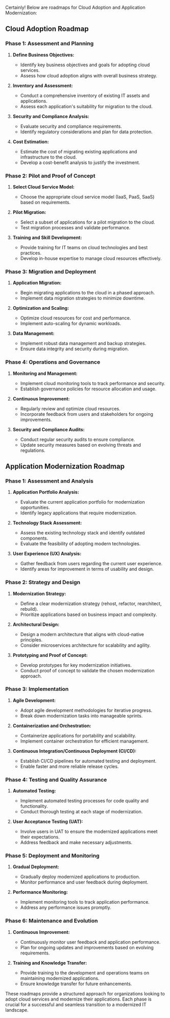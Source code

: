 Certainly! Below are roadmaps for Cloud Adoption and Application Modernization:

## Cloud Adoption Roadmap

### Phase 1: Assessment and Planning
1. **Define Business Objectives:**
   - Identify key business objectives and goals for adopting cloud services.
   - Assess how cloud adoption aligns with overall business strategy.

2. **Inventory and Assessment:**
   - Conduct a comprehensive inventory of existing IT assets and applications.
   - Assess each application's suitability for migration to the cloud.

3. **Security and Compliance Analysis:**
   - Evaluate security and compliance requirements.
   - Identify regulatory considerations and plan for data protection.

4. **Cost Estimation:**
   - Estimate the cost of migrating existing applications and infrastructure to the cloud.
   - Develop a cost-benefit analysis to justify the investment.

### Phase 2: Pilot and Proof of Concept
1. **Select Cloud Service Model:**
   - Choose the appropriate cloud service model (IaaS, PaaS, SaaS) based on requirements.

2. **Pilot Migration:**
   - Select a subset of applications for a pilot migration to the cloud.
   - Test migration processes and validate performance.

3. **Training and Skill Development:**
   - Provide training for IT teams on cloud technologies and best practices.
   - Develop in-house expertise to manage cloud resources effectively.

### Phase 3: Migration and Deployment
1. **Application Migration:**
   - Begin migrating applications to the cloud in a phased approach.
   - Implement data migration strategies to minimize downtime.

2. **Optimization and Scaling:**
   - Optimize cloud resources for cost and performance.
   - Implement auto-scaling for dynamic workloads.

3. **Data Management:**
   - Implement robust data management and backup strategies.
   - Ensure data integrity and security during migration.

### Phase 4: Operations and Governance
1. **Monitoring and Management:**
   - Implement cloud monitoring tools to track performance and security.
   - Establish governance policies for resource allocation and usage.

2. **Continuous Improvement:**
   - Regularly review and optimize cloud resources.
   - Incorporate feedback from users and stakeholders for ongoing improvements.

3. **Security and Compliance Audits:**
   - Conduct regular security audits to ensure compliance.
   - Update security measures based on evolving threats and regulations.

## Application Modernization Roadmap

### Phase 1: Assessment and Analysis
1. **Application Portfolio Analysis:**
   - Evaluate the current application portfolio for modernization opportunities.
   - Identify legacy applications that require modernization.

2. **Technology Stack Assessment:**
   - Assess the existing technology stack and identify outdated components.
   - Evaluate the feasibility of adopting modern technologies.

3. **User Experience (UX) Analysis:**
   - Gather feedback from users regarding the current user experience.
   - Identify areas for improvement in terms of usability and design.

### Phase 2: Strategy and Design
1. **Modernization Strategy:**
   - Define a clear modernization strategy (rehost, refactor, rearchitect, rebuild).
   - Prioritize applications based on business impact and complexity.

2. **Architectural Design:**
   - Design a modern architecture that aligns with cloud-native principles.
   - Consider microservices architecture for scalability and agility.

3. **Prototyping and Proof of Concept:**
   - Develop prototypes for key modernization initiatives.
   - Conduct proof of concept to validate the chosen modernization approach.

### Phase 3: Implementation
1. **Agile Development:**
   - Adopt agile development methodologies for iterative progress.
   - Break down modernization tasks into manageable sprints.

2. **Containerization and Orchestration:**
   - Containerize applications for portability and scalability.
   - Implement container orchestration for efficient management.

3. **Continuous Integration/Continuous Deployment (CI/CD):**
   - Establish CI/CD pipelines for automated testing and deployment.
   - Enable faster and more reliable release cycles.

### Phase 4: Testing and Quality Assurance
1. **Automated Testing:**
   - Implement automated testing processes for code quality and functionality.
   - Conduct thorough testing at each stage of modernization.

2. **User Acceptance Testing (UAT):**
   - Involve users in UAT to ensure the modernized applications meet their expectations.
   - Address feedback and make necessary adjustments.

### Phase 5: Deployment and Monitoring
1. **Gradual Deployment:**
   - Gradually deploy modernized applications to production.
   - Monitor performance and user feedback during deployment.

2. **Performance Monitoring:**
   - Implement monitoring tools to track application performance.
   - Address any performance issues promptly.

### Phase 6: Maintenance and Evolution
1. **Continuous Improvement:**
   - Continuously monitor user feedback and application performance.
   - Plan for ongoing updates and improvements based on evolving requirements.

2. **Training and Knowledge Transfer:**
   - Provide training to the development and operations teams on maintaining modernized applications.
   - Ensure knowledge transfer for future enhancements.

These roadmaps provide a structured approach for organizations looking to adopt cloud services and modernize their applications. Each phase is crucial for a successful and seamless transition to a modernized IT landscape.

